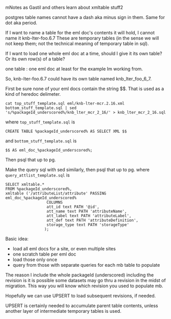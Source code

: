mNotes as Gastil and others learn about xmltable stuff2

postgres table names cannot have a dash aka minus sign in them.
Same for dot aka period.

If I want to name a table for the eml doc's contents it will hold, I cannot name it knb-lter-foo.6.7
These are temporary tables (in the sense we will not keep them; not the technical meaning of 
temporary table in sql).

If I want to load one whole eml doc at a time, should I give it its own table?
Or its own row(s) of a table?

one table : one eml doc
at least for the example Im working from.

So, knb-lter-foo.6.7 could have its own table named knb_lter_foo_6_7.

First be sure none of your eml docs contain the string $$.
That is used as a kind of heredoc delimeter.

```
cat top_stuff_template.sql eml/knb-lter-mcr.2.16.xml bottom_stuff_template.sql | sed 's/%packageId_underscored%/knb_lter_mcr_2_16/' > knb_lter_mcr_2_16.sql
```

where `top_stuff_template.sql` is
```
CREATE TABLE %packageId_underscored% AS SELECT XML $$
```
and `bottom_stuff_template.sql` is
```
$$ AS eml_doc_%packageId_underscored%;
```

Then psql that up to pg.

Make the query sql with sed similarly, then psql that up to pg.
where `query_attlist_template.sql` is
```
SELECT xmltable.*
FROM %packageId_underscored%,
xmltable ('/attributeList/attribute' PASSING eml_doc_%packageId_underscored%
                  COLUMNS
                  att_id text PATH '@id',
                  att_name text PATH 'attributeName',
                  att_label text PATH 'attributeLabel',
                  att_def text PATH 'attributeDefinition',
                  storage_type text PATH 'storageType'
                 );
```


Basic idea:
* load all eml docs for a site, or even multiple sites
* one scratch table per eml doc
* load those only once
* query from those with separate queries for each mb table to populate

The reason I include the whole packageId (underscored) including the revision is it is possible some datasets may go thru a revision in the midst of migration. This way you will know which revision you used to populate mb.

Hopefully we can use UPSERT to load subsequent revisions, if needed.

UPSERT is certainly needed to accumulate parent table contents, unless another layer of intermediate temporary tables is used.


